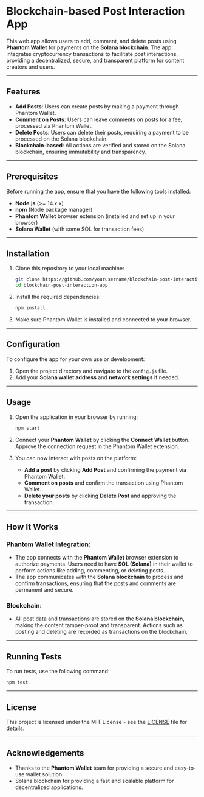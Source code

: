 # Blockchain-based Post Interaction App

This web app allows users to add, comment, and delete posts using **Phantom Wallet** for payments on the **Solana blockchain**. The app integrates cryptocurrency transactions to facilitate post interactions, providing a decentralized, secure, and transparent platform for content creators and users.

---

## Features

- **Add Posts**: Users can create posts by making a payment through Phantom Wallet.
- **Comment on Posts**: Users can leave comments on posts for a fee, processed via Phantom Wallet.
- **Delete Posts**: Users can delete their posts, requiring a payment to be processed on the Solana blockchain.
- **Blockchain-based**: All actions are verified and stored on the Solana blockchain, ensuring immutability and transparency.

---

## Prerequisites

Before running the app, ensure that you have the following tools installed:

- **Node.js** (>= 14.x.x)
- **npm** (Node package manager)
- **Phantom Wallet** browser extension (installed and set up in your browser)
- **Solana Wallet** (with some SOL for transaction fees)

---

## Installation

1. Clone this repository to your local machine:

   ```bash
   git clone https://github.com/yourusername/blockchain-post-interaction-app.git
   cd blockchain-post-interaction-app
   ```

2. Install the required dependencies:

   ```bash
   npm install
   ```

3. Make sure Phantom Wallet is installed and connected to your browser.

---

## Configuration

To configure the app for your own use or development:

1. Open the project directory and navigate to the `config.js` file.
2. Add your **Solana wallet address** and **network settings** if needed.

---

## Usage

1. Open the application in your browser by running:

   ```bash
   npm start
   ```

2. Connect your **Phantom Wallet** by clicking the **Connect Wallet** button. Approve the connection request in the Phantom Wallet extension.
3. You can now interact with posts on the platform:
   - **Add a post** by clicking **Add Post** and confirming the payment via Phantom Wallet.
   - **Comment on posts** and confirm the transaction using Phantom Wallet.
   - **Delete your posts** by clicking **Delete Post** and approving the transaction.

---

## How It Works

### Phantom Wallet Integration:
- The app connects with the **Phantom Wallet** browser extension to authorize payments. Users need to have **SOL (Solana)** in their wallet to perform actions like adding, commenting, or deleting posts.
- The app communicates with the **Solana blockchain** to process and confirm transactions, ensuring that the posts and comments are permanent and secure.

### Blockchain:
- All post data and transactions are stored on the **Solana blockchain**, making the content tamper-proof and transparent. Actions such as posting and deleting are recorded as transactions on the blockchain.

---

## Running Tests

To run tests, use the following command:

```bash
npm test
```


---

## License

This project is licensed under the MIT License - see the [LICENSE](LICENSE) file for details.

---

## Acknowledgements

- Thanks to the **Phantom Wallet** team for providing a secure and easy-to-use wallet solution.
- Solana blockchain for providing a fast and scalable platform for decentralized applications.
```

